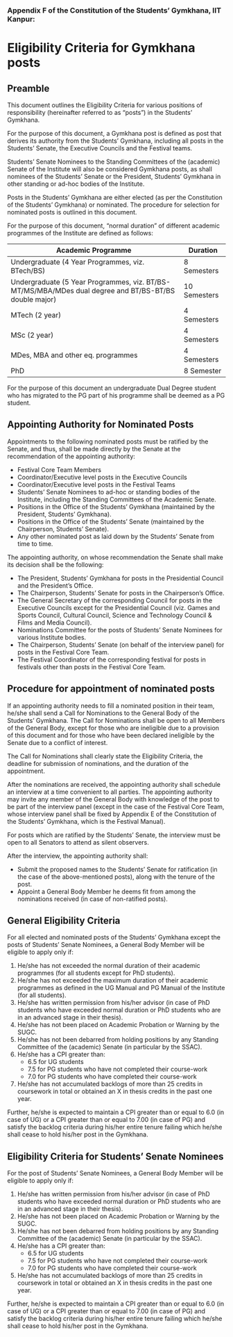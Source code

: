 ### Appendix F of the Constitution of the Students’ Gymkhana, IIT Kanpur:
# Eligibility Criteria for Gymkhana posts
## Preamble
This document outlines the Eligibility Criteria for various positions of responsibility (hereinafter referred to as “posts”) in the Students’ Gymkhana. 

For the purpose of this document, a Gymkhana post is defined as post that derives its authority from the Students’ Gymkhana, including all posts in the Students’ Senate, the Executive Councils and the Festival teams. 

Students’ Senate Nominees to the Standing Committees of the (academic) Senate of the Institute will also be considered Gymkhana posts, as shall nominees of the Students’ Senate or the President, Students’ Gymkhana in other standing or ad-hoc bodies of the Institute. 

Posts in the Students’ Gymkhana are either elected (as per the Constitution of the Students’ Gymkhana) or nominated. The procedure for selection for nominated posts is outlined in this document. 

For the purpose of this document, “normal duration” of different academic programmes of the Institute are defined as follows:

| Academic Programme | Duration |
|---|---|
| Undergraduate (4 Year Programmes, viz. BTech/BS) | 8 Semesters |
| Undergraduate (5 Year Programmes, viz. BT/BS-MT/MS/MBA/MDes dual degree and BT/BS-BT/BS double major) | 10 Semesters |
| MTech (2 year) | 4 Semesters |
| MSc (2 year) | 4 Semesters |
| MDes, MBA and other eq. programmes | 4 Semesters |
| PhD | 8 Semester | 

For the purpose of this document an undergraduate Dual Degree student who has migrated to the PG part of his programme shall be deemed as a PG student.
## Appointing Authority for Nominated Posts
Appointments to the following nominated posts must be ratified by the Senate, and thus, shall be made directly by the Senate at the recommendation of the appointing authority:
- Festival Core Team Members
- Coordinator/Executive level posts in the Executive Councils
- Coordinator/Executive level posts in the Festival Teams
- Students’ Senate Nominees to ad-hoc or standing bodies of the Institute, including the Standing Committees of the Academic Senate.
- Positions in the Office of the Students’ Gymkhana (maintained by the President, Students’ Gymkhana).
- Positions in the Office of the Students’ Senate (maintained by the Chairperson, Students’ Senate).
- Any other nominated post as laid down by the Students’ Senate from time to time.

 The appointing authority, on whose recommendation the Senate shall make its decision shall be the following:
- The President, Students’ Gymkhana for posts in the Presidential Council and the President’s Office.
- The Chairperson, Students’ Senate for posts in the Chairperson’s Office.
- The General Secretary of the corresponding Council for posts in the Executive Councils except for the Presidential Council (viz. Games and Sports Council, Cultural Council, Science and Technology Council & Films and Media Council).
- Nominations Committee for the posts of Students’ Senate Nominees for various Institute bodies.
- The Chairperson, Students’ Senate (on behalf of the interview panel) for posts in the Festival Core Team.
- The Festival Coordinator of the corresponding festival for posts in festivals other than posts in the Festival Core Team.
## Procedure for appointment of nominated posts
If an appointing authority needs to fill a nominated position in their team, he/she shall send a Call for Nominations to the General Body of the Students’ Gymkhana. The Call for Nominations shall be open to all Members of the General Body, except for those who are ineligible due to a provision of this document and for those who have been declared ineligible by the Senate due to a conflict of interest.

The Call for Nominations shall clearly state the Eligibility Criteria, the deadline for submission of nominations, and the duration of the appointment. 

After the nominations are received, the appointing authority shall schedule an interview at a time convenient to all parties. The appointing authority may invite any member of the General Body with knowledge of the post to be part of the interview panel (except in the case of the Festival Core Team, whose interview panel shall be fixed by Appendix E of the Constitution of the Students’ Gymkhana, which is the Festival Manual).

For posts which are ratified by the Students’ Senate, the interview must be open to all Senators to attend as silent observers.

After the interview, the appointing authority shall:
- Submit the proposed names to the Students’ Senate for ratification (in the case of the above-mentioned posts), along with the tenure of the post.
- Appoint a General Body Member he deems fit from among the nominations received (in case of non-ratified posts).
## General Eligibility Criteria
For all elected and nominated posts of the Students’ Gymkhana except the posts of Students’ Senate Nominees, a General Body Member will be eligible to apply only if:
1. He/she has not exceeded the normal duration of their academic programmes (for all students except for PhD students).
2. He/she has not exceeded the maximum duration of their academic programmes as defined in the UG Manual and PG Manual of the Institute (for all students).
3. He/she has written permission from his/her advisor (in case of PhD students who have exceeded normal duration or PhD students who are in an advanced stage in their thesis).
4. He/she has not been placed on Academic Probation or Warning by the SUGC.
5. He/she has not been debarred from holding positions by any Standing Committee of the (academic) Senate (in particular by the SSAC).
6. He/she has a CPI greater than:
    - 6.5 for UG students
    - 7.5 for PG students who have not completed their course-work
    - 7.0 for PG students who have completed their course-work
7. He/she has not accumulated backlogs of more than 25 credits in coursework in total or obtained an X in thesis credits in the past one year.

Further, he/she is expected to maintain a CPI greater than or equal to 6.0 (in case of UG) or a CPI greater than or equal to 7.00 (in case of PG) and satisfy the backlog criteria during his/her entire tenure failing which he/she shall cease to hold his/her post in the Gymkhana.
## Eligibility Criteria for Students’ Senate Nominees
For the post of Students’ Senate Nominees, a General Body Member will be eligible to apply only if:
1. He/she has written permission from his/her advisor (in case of PhD students who have exceeded normal duration or PhD students who are in an advanced stage in their thesis).
2. He/she has not been placed on Academic Probation or Warning by the SUGC.
3. He/she has not been debarred from holding positions by any Standing Committee of the (academic) Senate (in particular by the SSAC).
4. He/she has a CPI greater than:
    - 6.5 for UG students
    - 7.5 for PG students who have not completed their course-work
    - 7.0 for PG students who have completed their course-work
5. He/she has not accumulated backlogs of more than 25 credits in coursework in total or obtained an X in thesis credits in the past one year.

Further, he/she is expected to maintain a CPI greater than or equal to 6.0 (in case of UG) or a CPI greater than or equal to 7.00 (in case of PG) and satisfy the backlog criteria during his/her entire tenure failing which he/she shall cease to hold his/her post in the Gymkhana.